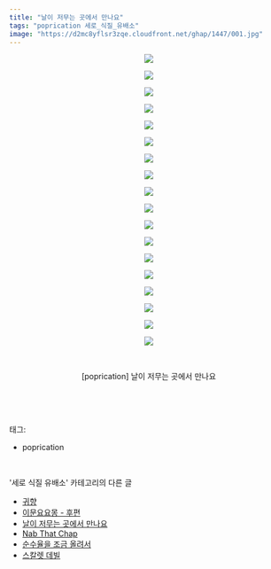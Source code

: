 ```yaml
---
title: "날이 저무는 곳에서 만나요"
tags: "poprication 세로_식질_유배소"
image: "https://d2mc8yflsr3zqe.cloudfront.net/ghap/1447/001.jpg"
---
```

<div class="article">
<p style="text-align: center; clear: none; float: none;"><img src="{{ site.imgserver2 }}/ghap/1447/001.jpg"/></p>
<p style="text-align: center; clear: none; float: none;"><img src="{{ site.imgserver2 }}/ghap/1447/002.jpg"/></p>
<p style="text-align: center; clear: none; float: none;"><img src="{{ site.imgserver2 }}/ghap/1447/003.jpg"/></p>
<p style="text-align: center; clear: none; float: none;"><img src="{{ site.imgserver2 }}/ghap/1447/004.jpg"/></p>
<p style="text-align: center; clear: none; float: none;"><img src="{{ site.imgserver2 }}/ghap/1447/005.jpg"/></p>
<p style="text-align: center; clear: none; float: none;"><img src="{{ site.imgserver2 }}/ghap/1447/006.jpg"/></p>
<p style="text-align: center; clear: none; float: none;"><img src="{{ site.imgserver2 }}/ghap/1447/007.jpg"/></p>
<p style="text-align: center; clear: none; float: none;"><img src="{{ site.imgserver2 }}/ghap/1447/008.jpg"/></p>
<p style="text-align: center; clear: none; float: none;"><img src="{{ site.imgserver2 }}/ghap/1447/009.jpg"/></p>
<p style="text-align: center; clear: none; float: none;"><img src="{{ site.imgserver2 }}/ghap/1447/010.jpg"/></p>
<p style="text-align: center; clear: none; float: none;"><img src="{{ site.imgserver2 }}/ghap/1447/011.jpg"/></p>
<p style="text-align: center; clear: none; float: none;"><img src="{{ site.imgserver2 }}/ghap/1447/012.jpg"/></p>
<p style="text-align: center; clear: none; float: none;"><img src="{{ site.imgserver2 }}/ghap/1447/013.jpg"/></p>
<p style="text-align: center; clear: none; float: none;"><img src="{{ site.imgserver2 }}/ghap/1447/014.jpg"/></p>
<p style="text-align: center; clear: none; float: none;"><img src="{{ site.imgserver2 }}/ghap/1447/015.jpg"/></p>
<p style="text-align: center; clear: none; float: none;"><img src="{{ site.imgserver2 }}/ghap/1447/016.jpg"/></p>
<p style="text-align: center; clear: none; float: none;"><img src="{{ site.imgserver2 }}/ghap/1447/017.jpg"/></p>
<p style="text-align: center; clear: none; float: none;"><img src="{{ site.imgserver2 }}/ghap/1447/018.jpg"/></p>
<p style="text-align: center; clear: none; float: none;"><br/></p>
<p style="text-align: center; clear: none; float: none;">[poprication] 날이 저무는 곳에서 만나요</p>
<p><br/></p>
</div><br/>
<div class="tagTrail">
<p>태그: </p>
<ul>
<li>poprication</li>
</ul>
</div><br/>
<div class="another">
<p>'세로 식질 유배소' 카테고리의 다른 글</p>
<ul>
<li><a href="/ghap_1480">귀향</a></li>
<li><a href="/ghap_1463">이문요요몽 - 후편</a></li>
<li><a href="/ghap_1447">날이 저무는 곳에서 만나요</a></li>
<li><a href="/ghap_1439">Nab That Chap</a></li>
<li><a href="/ghap_1429">순수율을 조금 올려서</a></li>
<li><a href="/ghap_1399">스칼렛 데빌</a></li>
</ul>
</div><br/>
<div class="cb_module cb_fluid">
<div class="cb_wrt cb_profile">
</div><!-- commentList close -->
</div><br/>
